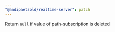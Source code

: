 ```yaml
---
"@andipaetzold/realtime-server": patch
---
```


Return `null` if value of path-subscription is deleted
